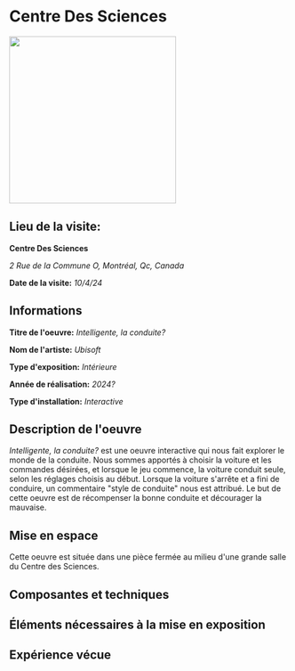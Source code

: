 # Centre Des Sciences

<img src="medias/" style="width:300px;">

## Lieu de la visite:  
**Centre Des Sciences**

*2 Rue de la Commune O, Montréal, Qc, Canada*

**Date de la visite:** *10/4/24*

## Informations

**Titre de l'oeuvre:** *Intelligente, la conduite?*

**Nom de l'artiste:** *Ubisoft*

**Type d'exposition:** *Intérieure*

**Année de réalisation:** *2024?*

**Type d'installation:** *Interactive*


## Description de l'oeuvre

*Intelligente, la conduite?* est une oeuvre interactive qui nous fait explorer le monde de la conduite. Nous sommes apportés à choisir la voiture et les commandes désirées, et lorsque le jeu commence, la voiture conduit seule, selon les réglages choisis au début. Lorsque la voiture s'arrête et a fini de conduire, un commentaire "style de conduite" nous est attribué. Le but de cette oeuvre est de récompenser la bonne conduite et décourager la mauvaise. 

## Mise en espace

Cette oeuvre est située dans une pièce fermée au milieu d'une grande salle du Centre des Sciences.

## Composantes et techniques



## Éléments nécessaires à la mise en exposition



## Expérience vécue

